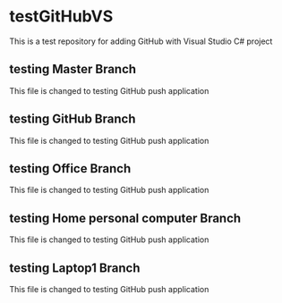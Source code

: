 # testGitHubVS
This is a test repository for adding GitHub with Visual Studio C# project


## testing Master Branch
This file is changed to testing GitHub push application

## testing GitHub Branch
This file is changed to testing GitHub push application

## testing Office Branch
This file is changed to testing GitHub push application

## testing Home personal computer Branch
This file is changed to testing GitHub push application

## testing Laptop1 Branch
This file is changed to testing GitHub push application
